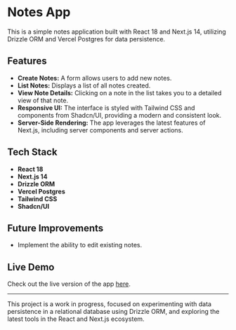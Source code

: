 # Notes App

This is a simple notes application built with React 18 and Next.js 14, utilizing Drizzle ORM and Vercel Postgres for data persistence.

## Features

- **Create Notes:** A form allows users to add new notes.
- **List Notes:** Displays a list of all notes created.
- **View Note Details:** Clicking on a note in the list takes you to a detailed view of that note.
- **Responsive UI:** The interface is styled with Tailwind CSS and components from Shadcn/UI, providing a modern and consistent look.
- **Server-Side Rendering:** The app leverages the latest features of Next.js, including server components and server actions.

## Tech Stack

- **React 18**
- **Next.js 14**
- **Drizzle ORM**
- **Vercel Postgres**
- **Tailwind CSS**
- **Shadcn/UI**

## Future Improvements

- Implement the ability to edit existing notes.

## Live Demo

Check out the live version of the app [here](https://notes-drizzle-next.vercel.app/).

---

This project is a work in progress, focused on experimenting with data persistence in a relational database using Drizzle ORM, and exploring the latest tools in the React and Next.js ecosystem.
